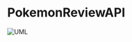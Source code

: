 # PokemonReviewAPI

![UML](https://lh3.googleusercontent.com/u/0/drive-viewer/AFDK6gMA_oU12nAaYqBfc-BG0WTj335iQm3XbmSdReULnnLd-HNVda3bNe2c3RbwkS0D2DONvWQZkUHgVIAUQajr7xD7jgyblA=w1920-h947)
